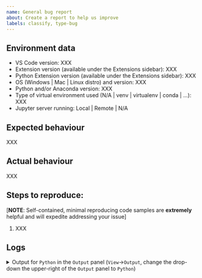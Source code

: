 ```yaml
---
name: General bug report
about: Create a report to help us improve
labels: classify, type-bug
---
```


<!-- Please search existing issues to avoid creating duplicates. -->

## Environment data

-   VS Code version: XXX
-   Extension version (available under the Extensions sidebar): XXX
-   Python Extension version (available under the Extensions sidebar): XXX
-   OS (Windows | Mac | Linux distro) and version: XXX
-   Python and/or Anaconda version: XXX
-   Type of virtual environment used (N/A | venv | virtualenv | conda | ...): XXX
-   Jupyter server running: Local | Remote | N/A

## Expected behaviour

XXX

## Actual behaviour

XXX

## Steps to reproduce:

[**NOTE**: Self-contained, minimal reproducing code samples are **extremely** helpful and will expedite addressing your issue]

1. XXX

<!--
Note: If you think a GIF of what is happening would be helpful, consider tools like https://www.cockos.com/licecap/, https://github.com/phw/peek or https://www.screentogif.com/ .
-->

## Logs

<details>

<summary>Output for <code>Python</code> in the <code>Output</code> panel (<code>View</code>→<code>Output</code>, change the drop-down the upper-right of the <code>Output</code> panel to <code>Python</code>)
</summary>

<p>

```
XXX
```

</p>
</details>

